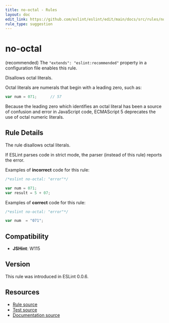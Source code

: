 ```yaml
---
title: no-octal - Rules
layout: doc
edit_link: https://github.com/eslint/eslint/edit/main/docs/src/rules/no-octal.md
rule_type: suggestion
---
```

<!-- Note: No pull requests accepted for this file. See README.md in the root directory for details. -->

# no-octal

(recommended) The `"extends": "eslint:recommended"` property in a configuration file enables this rule.

Disallows octal literals.

Octal literals are numerals that begin with a leading zero, such as:

```js
var num = 071;      // 57
```

Because the leading zero which identifies an octal literal has been a source of confusion and error in JavaScript code, ECMAScript 5 deprecates the use of octal numeric literals.

## Rule Details

The rule disallows octal literals.

If ESLint parses code in strict mode, the parser (instead of this rule) reports the error.

Examples of **incorrect** code for this rule:

```js
/*eslint no-octal: "error"*/

var num = 071;
var result = 5 + 07;
```

Examples of **correct** code for this rule:

```js
/*eslint no-octal: "error"*/

var num  = "071";
```

## Compatibility

* **JSHint**: W115

## Version

This rule was introduced in ESLint 0.0.6.

## Resources

* [Rule source](https://github.com/eslint/eslint/tree/HEAD/lib/rules/no-octal.js)
* [Test source](https://github.com/eslint/eslint/tree/HEAD/tests/lib/rules/no-octal.js)
* [Documentation source](https://github.com/eslint/eslint/tree/HEAD/docs/src/rules/no-octal.md)
